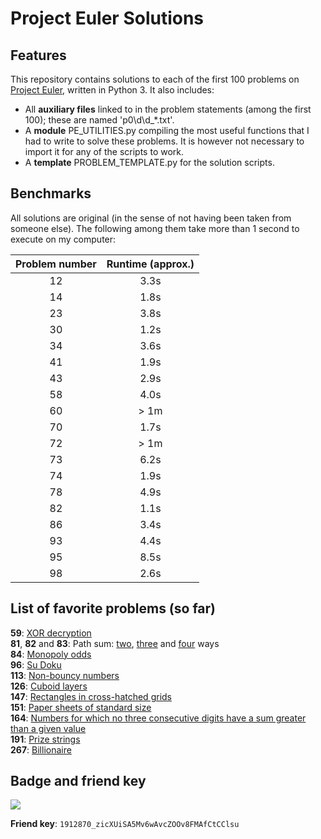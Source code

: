 # Project Euler Solutions

## Features

This repository contains solutions to each of the first 100 problems on [Project
Euler](https://www.projecteuler.net), written in Python 3. It also includes:

* All __auxiliary files__ linked to in the problem statements (among the first
  100); these are named 'p0\d\d_\*.txt'.
* A __module__ PE_UTILITIES.py compiling the most useful functions that I had
  to write to solve these problems. It is however not necessary to import it
  for any of the scripts to work.
* A __template__ PROBLEM_TEMPLATE.py for the solution scripts.


## Benchmarks

All solutions are original (in the sense of not having been taken from someone
else). The following among them take more than 1 second to execute on my
computer:

| Problem number   | Runtime (approx.)   |
| :--------------: | :-----------------: |
| 12 | 3.3s |
| 14 | 1.8s |
| 23 | 3.8s |
| 30 | 1.2s |
| 34 | 3.6s |
| 41 | 1.9s | 
| 43 | 2.9s |
| 58 | 4.0s | 
| 60 | > 1m |
| 70 | 1.7s |
| 72 | > 1m |
| 73 | 6.2s |
| 74 | 1.9s |
| 78 | 4.9s |
| 82 | 1.1s |
| 86 | 3.4s |
| 93 | 4.4s |
| 95 | 8.5s |
| 98 | 2.6s |


## List of favorite problems (so far)

__59__: [XOR decryption](https://projecteuler.net/problem=59)  
__81__, __82__ and __83__: Path sum:
[two](https://projecteuler.net/problem=81),
[three](https://projecteuler.net/problem=82) and
[four](https://projecteuler.net/problem=83) ways  
__84__: [Monopoly odds](https://projecteuler.net/problem=84)  
__96__: [Su Doku](https://projecteuler.net/problem=96)  
__113__: [Non-bouncy numbers](https://projecteuler.net/problem=113)  
__126__: [Cuboid layers](https://projecteuler.net/problem=126)  
__147__: [Rectangles in cross-hatched grids](https://projecteuler.net/problem=147)  
__151__: [Paper sheets of standard size](https://projecteuler.net/problem=151)  
__164__: [Numbers for which no three
consecutive digits have a sum greater than a given value](https://projecteuler.net/problem=164)  
__191__: [Prize strings](https://projecteuler.net/problem=191)  
__267__: [Billionaire](https://projecteuler.net/problem=267)


## Badge and friend key
  
<a href="https://projecteuler.net/progress=pzuehlke">
    <img src="https://projecteuler.net/profile/pzuehlke.png">
</a>
  
__Friend key__: `1912870_zicXUiSA5Mv6wAvcZOOv8FMAfCtCClsu`
